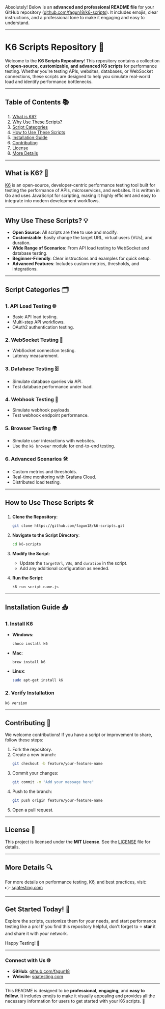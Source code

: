 Absolutely! Below is an **advanced and professional README file** for your GitHub repository ([github.com/fagun18/k6-scripts](https://github.com/fagun18/k6-scripts)). It includes emojis, clear instructions, and a professional tone to make it engaging and easy to understand.

---

# **K6 Scripts Repository** 🚀

Welcome to the **K6 Scripts Repository**! This repository contains a collection of **open-source, customizable, and advanced K6 scripts** for performance testing. Whether you're testing APIs, websites, databases, or WebSocket connections, these scripts are designed to help you simulate real-world load and identify performance bottlenecks.

---

## **Table of Contents** 📚
1. [What is K6?](#what-is-k6-)
2. [Why Use These Scripts?](#why-use-these-scripts-)
3. [Script Categories](#script-categories-)
4. [How to Use These Scripts](#how-to-use-these-scripts-)
5. [Installation Guide](#installation-guide-)
6. [Contributing](#contributing-)
7. [License](#license-)
8. [More Details](#more-details-)

---

## **What is K6?** 🤔

[K6](https://k6.io/) is an open-source, developer-centric performance testing tool built for testing the performance of APIs, microservices, and websites. It is written in Go and uses JavaScript for scripting, making it highly efficient and easy to integrate into modern development workflows.

---

## **Why Use These Scripts?** 💡

- **Open Source**: All scripts are free to use and modify.
- **Customizable**: Easily change the target URL, virtual users (VUs), and duration.
- **Wide Range of Scenarios**: From API load testing to WebSocket and database testing.
- **Beginner-Friendly**: Clear instructions and examples for quick setup.
- **Advanced Features**: Includes custom metrics, thresholds, and integrations.

---

## **Script Categories** 🗂️

### **1. API Load Testing** 🌐
- Basic API load testing.
- Multi-step API workflows.
- OAuth2 authentication testing.

### **2. WebSocket Testing** 📡
- WebSocket connection testing.
- Latency measurement.

### **3. Database Testing** 🗄️
- Simulate database queries via API.
- Test database performance under load.

### **4. Webhook Testing** 🔗
- Simulate webhook payloads.
- Test webhook endpoint performance.

### **5. Browser Testing** 🌍
- Simulate user interactions with websites.
- Use the `k6 browser` module for end-to-end testing.

### **6. Advanced Scenarios** 🛠️
- Custom metrics and thresholds.
- Real-time monitoring with Grafana Cloud.
- Distributed load testing.

---

## **How to Use These Scripts** 🛠️

1. **Clone the Repository**:
   ```bash
   git clone https://github.com/fagun18/k6-scripts.git
   ```

2. **Navigate to the Script Directory**:
   ```bash
   cd k6-scripts
   ```

3. **Modify the Script**:
   - Update the `targetUrl`, `VUs`, and `duration` in the script.
   - Add any additional configuration as needed.

4. **Run the Script**:
   ```bash
   k6 run script-name.js
   ```

---

## **Installation Guide** 📥

### **1. Install K6**
- **Windows**:
  ```bash
  choco install k6
  ```
- **Mac**:
  ```bash
  brew install k6
  ```
- **Linux**:
  ```bash
  sudo apt-get install k6
  ```

### **2. Verify Installation**
```bash
k6 version
```

---

## **Contributing** 🤝

We welcome contributions! If you have a script or improvement to share, follow these steps:

1. Fork the repository.
2. Create a new branch:
   ```bash
   git checkout -b feature/your-feature-name
   ```
3. Commit your changes:
   ```bash
   git commit -m "Add your message here"
   ```
4. Push to the branch:
   ```bash
   git push origin feature/your-feature-name
   ```
5. Open a pull request.

---

## **License** 📜

This project is licensed under the **MIT License**. See the [LICENSE](LICENSE) file for details.

---

## **More Details** 🔍

For more details on performance testing, K6, and best practices, visit:  
👉 [sqatesting.com](https://sqatesting.com)

---

## **Get Started Today!** 🎉

Explore the scripts, customize them for your needs, and start performance testing like a pro! If you find this repository helpful, don't forget to ⭐ **star** it and share it with your network.

Happy Testing! 🚀

---

### **Connect with Us** 🌐
- **GitHub**: [github.com/fagun18](https://github.com/fagun18)
- **Website**: [sqatesting.com](https://sqatesting.com)

---

This README is designed to be **professional**, **engaging**, and **easy to follow**. It includes emojis to make it visually appealing and provides all the necessary information for users to get started with your K6 scripts. 🎉
